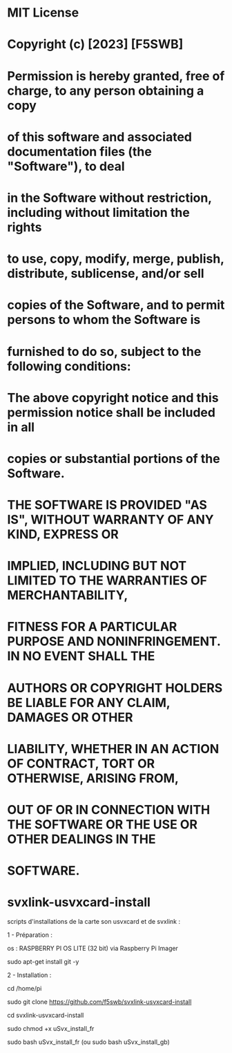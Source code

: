 
# MIT License
# Copyright (c) [2023] [F5SWB]

# Permission is hereby granted, free of charge, to any person obtaining a copy
# of this software and associated documentation files (the "Software"), to deal
# in the Software without restriction, including without limitation the rights
# to use, copy, modify, merge, publish, distribute, sublicense, and/or sell
# copies of the Software, and to permit persons to whom the Software is
# furnished to do so, subject to the following conditions:

# The above copyright notice and this permission notice shall be included in all
# copies or substantial portions of the Software.

# THE SOFTWARE IS PROVIDED "AS IS", WITHOUT WARRANTY OF ANY KIND, EXPRESS OR
# IMPLIED, INCLUDING BUT NOT LIMITED TO THE WARRANTIES OF MERCHANTABILITY,
# FITNESS FOR A PARTICULAR PURPOSE AND NONINFRINGEMENT. IN NO EVENT SHALL THE
# AUTHORS OR COPYRIGHT HOLDERS BE LIABLE FOR ANY CLAIM, DAMAGES OR OTHER
# LIABILITY, WHETHER IN AN ACTION OF CONTRACT, TORT OR OTHERWISE, ARISING FROM,
# OUT OF OR IN CONNECTION WITH THE SOFTWARE OR THE USE OR OTHER DEALINGS IN THE
# SOFTWARE.

# svxlink-usvxcard-install
scripts d'installations de la carte son usvxcard et de svxlink :

1 - Préparation : 

os : RASPBERRY PI OS LITE (32 bit) via Raspberry Pi Imager 

sudo apt-get install git -y

2 - Installation :

cd /home/pi

sudo git clone https://github.com/f5swb/svxlink-usvxcard-install

cd svxlink-usvxcard-install

sudo chmod +x uSvx_install_fr

sudo bash uSvx_install_fr (ou sudo bash uSvx_install_gb)

